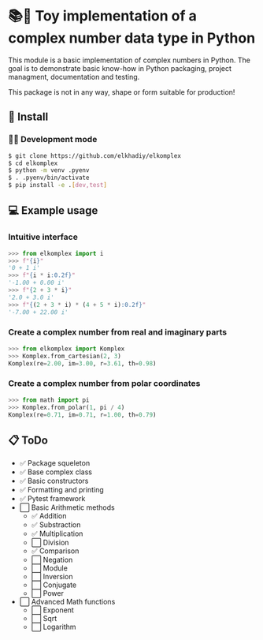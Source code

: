 # 📚🔢 Toy implementation of a complex number data type in Python

This module is a basic implementation of complex numbers in Python.
The goal is to demonstrate basic know-how in Python packaging,
project managment, documentation and testing.

This package is not in any way, shape or form suitable for production!

## 💽 Install

### 👨‍💻 Development mode

```Bash
$ git clone https://github.com/elkhadiy/elkomplex
$ cd elkomplex
$ python -m venv .pyenv
$ . .pyenv/bin/activate
$ pip install -e .[dev,test]
```

## 💻 Example usage

### Intuitive interface

```Python
>>> from elkomplex import i
>>> f"{i}"
'0 + 1 i'
>>> f"{i * i:0.2f}"
'-1.00 + 0.00 i'
>>> f"{2 + 3 * i}"
'2.0 + 3.0 i'
>>> f"{(2 + 3 * i) * (4 + 5 * i):0.2f}"
'-7.00 + 22.00 i'
```

### Create a complex number from real and imaginary parts

```Python
>>> from elkomplex import Komplex
>>> Komplex.from_cartesian(2, 3)
Komplex(re=2.00, im=3.00, r=3.61, th=0.98)
```

### Create a complex number from polar coordinates

```Python
>>> from math import pi
>>> Komplex.from_polar(1, pi / 4)
Komplex(re=0.71, im=0.71, r=1.00, th=0.79)
```

## 📋 ToDo

* ✅ Package squeleton
* ✅ Base complex class
* ✅ Basic constructors
* ✅ Formatting and printing
* ✅ Pytest framework
* ⬜ Basic Arithmetic methods
    * ✅ Addition
    * ✅ Substraction
    * ✅ Multiplication
    * ⬜ Division
    * ✅ Comparison
    * ⬜ Negation
    * ⬜ Module
    * ⬜ Inversion
    * ⬜ Conjugate
    * ⬜ Power
* ⬜ Advanced Math functions
    * ⬜ Exponent
    * ⬜ Sqrt
    * ⬜ Logarithm